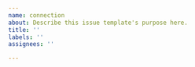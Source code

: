 ```yaml
---
name: connection
about: Describe this issue template's purpose here.
title: ''
labels: ''
assignees: ''

---
```




